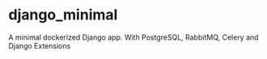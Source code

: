 # django_minimal
A minimal dockerized Django app. With PostgreSQL, RabbitMQ, Celery and Django Extensions
